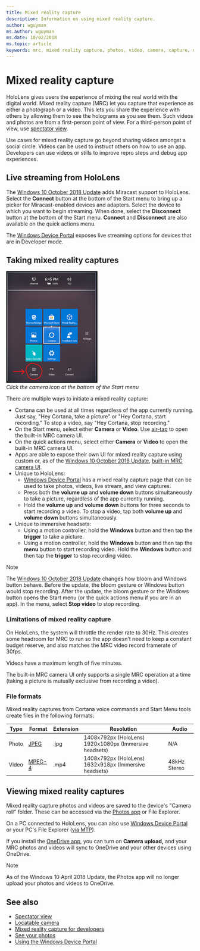 ```yaml
---
title: Mixed reality capture
description: Information on using mixed reality capture.
author: wguyman
ms.author: wguyman
ms.date: 10/02/2018
ms.topic: article
keywords: mrc, mixed reality capture, photos, video, camera, capture, usage, stream, livestream, demo
---
```




# Mixed reality capture

HoloLens gives users the experience of mixing the real world with the digital world. Mixed reality capture (MRC) let you capture that experience as either a photograph or a video. This lets you share the experience with others by allowing them to see the holograms as you see them. Such videos and photos are from a first-person point of view. For a third-person point of view, use [spectator view](spectator-view.md).

Use cases for mixed reality capture go beyond sharing videos amongst a social circle. Videos can be used to instruct others on how to use an app. Developers can use videos or stills to improve repro steps and debug app experiences.

## Live streaming from HoloLens

The [Windows 10 October 2018 Update](release-notes-october-2018.md) adds Miracast support to HoloLens. Select the **Connect** button at the bottom of the Start menu to bring up a picker for Miracast-enabled devices and adapters. Select the device to which you want to begin streaming. When done, select the **Disconnect** button at the bottom of the Start menu.  **Connect** and **Disconnect** are also available on the quick actions menu. 

The [Windows Device Portal](using-the-windows-device-portal.md) exposes live streaming options for devices that are in Developer mode.

## Taking mixed reality captures

![Click the camera icon at the bottom of the Start menu](images/cameraiconinpins-300px.png)<br>
*Click the camera icon at the bottom of the Start menu*

There are multiple ways to initiate a mixed reality capture:
* Cortana can be used at all times regardless of the app currently running. Just say, "Hey Cortana, take a picture" or "Hey Cortana, start recording." To stop a video, say "Hey Cortana, stop recording."
* On the Start menu, select either **Camera** or **Video**. Use [air-tap](gestures.md#air-tap) to open the built-in MRC camera UI.
* On the quick actions menu, select either **Camera** or **Video** to open the built-in MRC camera UI.
* Apps are able to expose their own UI for mixed reality capture using custom or, as of the [Windows 10 October 2018 Update](release-notes-october-2018.md), [built-in MRC camera UI](mixed-reality-capture-for-developers.md).
* Unique to HoloLens: 
    * [Windows Device Portal](using-the-windows-device-portal.md) has a mixed reality capture page that can be used to take photos, videos, live stream, and view captures.
    * Press both the **volume up** and **volume down** buttons simultaneously to take a picture, regardless of the app currently running.
    * Hold the **volume up** and **volume down** buttons for three seconds to start recording a video. To stop a video, tap both **volume up** and **volume down** buttons simultaneously.
* Unique to immersive headsets: 
    * Using a motion controller, hold the **Windows** button and then tap the **trigger** to take a picture. 
    * Using a motion controller, hold the **Windows** button and then tap the **menu** button to start recording video. Hold the **Windows** button and then tap the **trigger** to stop recording video.
    
>[!NOTE]
>The [Windows 10 October 2018 Update](release-notes-october-2018.md) changes how bloom and Windows button behave. Before the update, the bloom gesture or Windows button would stop recording. After the update, the bloom gesture or the Windows button opens the Start menu (or the quick actions menu if you are in an app). In the menu, select **Stop video** to stop recording.

### Limitations of mixed reality capture

On HoloLens, the system will throttle the render rate to 30Hz. This creates some headroom for MRC to run so the app doesn’t need to keep a constant budget reserve, and also matches the MRC video record framerate of 30fps.

Videos have a maximum length of five minutes.

The built-in MRC camera UI only supports a single MRC operation at a time (taking a picture is mutually exclusive from recording a video).

### File formats

Mixed reality captures from Cortana voice commands and Start Menu tools create files in the following formats:

|  Type  |  Format  |  Extension  |  Resolution  |  Audio | 
|----------|----------|----------|----------|----------|
|  Photo  |  [JPEG](https://en.wikipedia.org/wiki/JPEG)  |  .jpg  |  1408x792px (HoloLens) 1920x1080px (Immersive headsets) |  N/A | 
|  Video  |  [MPEG-4](https://en.wikipedia.org/wiki/MPEG-4)  |  .mp4  |  1408x792px (HoloLens) 1632x918px (Immersive headsets) |  48kHz Stereo | 

## Viewing mixed reality captures

Mixed reality capture photos and videos are saved to the device's "Camera roll" folder. These can be accessed via the [Photos app](see-your-photos.md#photos-app) or File Explorer.

On a PC connected to HoloLens, you can also use [Windows Device Portal](using-the-windows-device-portal.md#mixed-reality-capture) or your PC's File Explorer ([via MTP](release-notes-april-2018.md#new-features-for-hololens)).

If you install the [OneDrive app](https://www.microsoft.com/en-us/p/onedrive/9wzdncrfj1p3), you can turn on **Camera upload,** and your MRC photos and videos will sync to OneDrive and your other devices using OneDrive.

>[!NOTE]
>As of the Windows 10 April 2018 Update, the Photos app will no longer upload your photos and videos to OneDrive.

## See also
* [Spectator view](spectator-view.md)
* [Locatable camera](locatable-camera.md)
* [Mixed reality capture for developers](mixed-reality-capture-for-developers.md)
* [See your photos](see-your-photos.md)
* [Using the Windows Device Portal](using-the-windows-device-portal.md)
